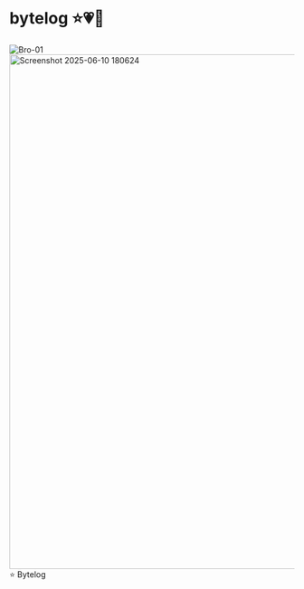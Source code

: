 # bytelog ⭐💗🌈
![Bro-01](https://github.com/user-attachments/assets/2618d525-db07-4de6-b8fd-3a88a03db3f9)
<img width="910" alt="Screenshot 2025-06-10 180624" src="https://github.com/user-attachments/assets/6801ed34-7428-4360-ba6c-860a1cd767e1" />
⭐ Bytelog 

